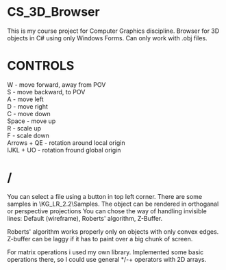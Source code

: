 # CS_3D_Browser
This is my course project for Computer Graphics discipline.
Browser for 3D objects in C# using only Windows Forms. Can only work with .obj files.

# CONTROLS
W - move forward, away from POV  
S - move backward, to POV  
A - move left  
D - move right  
C - move down  
Space - move up  
R - scale up  
F - scale down  
Arrows + QE - rotation around local origin  
IJKL + UO - rotation fround global origin  

# /
You can select a file using a button in top left corner. There are some samples in \KG_LR_2.2\Samples.
The object can be rendered in orthoganal or perspective projections
You can chose the way of handling invisible lines: Default (wireframe), Roberts' algorithm, Z-Buffer.

Roberts' algorithm works properly only on objects with only convex edges.
Z-buffer can be laggy if it has to paint over a big chunk of screen.

For matrix operations i used my own library. Implemented some basic operations there, so I could use general */-+ operators with 2D arrays.
